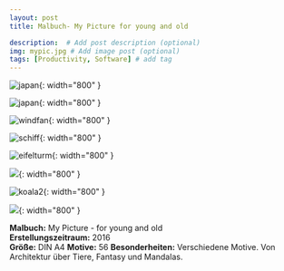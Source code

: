 ```yaml
---
layout: post
title: Malbuch- My Picture for young and old

description:  # Add post description (optional)
img: mypic.jpg # Add image post (optional)
tags: [Productivity, Software] # add tag
---
```


![japan]({{site.baseurl}}/assets/img/mypic.jpg){: width="800" }

![japan]({{site.baseurl}}/assets/img/japan.jpg){: width="800" }

![windfan]({{site.baseurl}}/assets/img/windfan.jpg){: width="800" }

![schiff]({{site.baseurl}}/assets/img/schiff.jpg){: width="800" }

![eifelturm]({{site.baseurl}}/assets/img/eifelturm.jpg){: width="800" }

![]({{site.baseurl}}/assets/img/koala.jpg){: width="800" }

![koala2]({{site.baseurl}}/assets/img/koala2.jpg){: width="800" }

![]({{site.baseurl}}/assets/img/notredame.jpg){: width="800" }

**Malbuch:** My Picture - for young and old  
**Erstellungszeitraum:** 2016    
**Größe:** DIN A4
**Motive:** 56
**Besonderheiten:** Verschiedene Motive. Von Architektur über Tiere, Fantasy und Mandalas.





